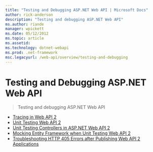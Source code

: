 ```yaml
---
title: "Testing and Debugging ASP.NET Web API | Microsoft Docs"
author: rick-anderson
description: "Testing and debugging ASP.NET Web API"
ms.author: riande
manager: wpickett
ms.date: 05/12/2012
ms.topic: article
ms.assetid: 
ms.technology: dotnet-webapi
ms.prod: .net-framework
msc.legacyurl: /web-api/overview/testing-and-debugging
---
```

Testing and Debugging ASP.NET Web API
====================
> Testing and debugging ASP.NET Web API


- [Tracing in Web API 2](tracing-in-aspnet-web-api.md)
- [Unit Testing Web API 2](unit-testing-with-aspnet-web-api.md)
- [Unit Testing Controllers in ASP.NET Web API 2](unit-testing-controllers-in-web-api.md)
- [Mocking Entity Framework when Unit Testing Web API 2](mocking-entity-framework-when-unit-testing-aspnet-web-api-2.md)
- [Troubleshooting HTTP 405 Errors after Publishing Web API 2 Applications](troubleshooting-http-405-errors-after-publishing-web-api-applications.md)